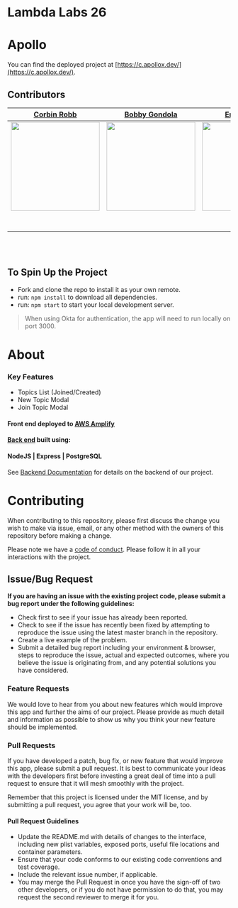 # Lambda Labs 26
# Apollo

You can find the deployed project at [https://c.apollox.dev/](https://c.apollox.dev/).

## Contributors

|                                                      [Corbin Robb](https://github.com/corbinrobb)                                                       |                                                       [Bobby Gondola](https://github.com/bobbygondola)                                                        |                                                      [Erik Sandvik](https://github.com/ErikSandvikSEA)                                                       |                                                       [Alan Parker](https://github.com/alan5123)                                                        |                                                      [Kevin Afable](https://github.com/KAfable)                                                       |
| :-----------------------------------------------------------------------------------------------------------------------------------------: | :-------------------------------------------------------------------------------------------------------------------------------------------: | :-----------------------------------------------------------------------------------------------------------------------------------------: | :-------------------------------------------------------------------------------------------------------------------------------------------: | :-----------------------------------------------------------------------------------------------------------------------------------------: |
| [<img src="https://avatars0.githubusercontent.com/u/31329271?s=460&u=1964db8999225a16e63e95f6064169799c60ce1d&v=4" width = "200" />](https://github.com/corbinrobb/) | [<img src="https://avatars0.githubusercontent.com/u/60513315?s=460&u=04041fdbe0de8cc78431b8500eeaf817bbd92497&v=4" width = "200" />](https://github.com/bobbygondola) | [<img src="https://avatars1.githubusercontent.com/u/60907639?s=460&u=8ccb83a0656d1101240e72012f14b63d214cdff7&v=4" width = "200" />](https://github.com/ErikSandvikSEA) | [<img src="https://avatars0.githubusercontent.com/u/59628999?s=460&u=fcc16c700902313bc33354813ecfd91150c5dd6c&v=4" width = "200" />](https://github.com/alan5123) | [<img src="https://avatars3.githubusercontent.com/u/26587049?s=460&u=95135cef49abfda41157bead532f5c2ec33f1d36&v=4" width = "200" />](https://github.com/KAfable) |
|                                [<img src="https://github.com/favicon.ico" width="15"> ](https://github.com/corbinrobb)                                |                            [<img src="https://github.com/favicon.ico" width="15"> ](https://github.com/bobbygondola)                             |                          [<img src="https://github.com/favicon.ico" width="15"> ](https://github.com/ErikSandvikSEA)                           |                          [<img src="https://github.com/favicon.ico" width="15"> ](https://github.com/alan5123)                           |                           [<img src="https://github.com/favicon.ico" width="15"> ](https://github.com/KAfable)                            |
|                [ <img src="https://static.licdn.com/sc/h/al2o9zrvru7aqj8e1x2rzsrca" width="15"> ](https://www.linkedin.com/in/corbinrobb/)                |                 [ <img src="https://static.licdn.com/sc/h/al2o9zrvru7aqj8e1x2rzsrca" width="15"> ](https://www.linkedin.com/in/robert-gondola/)                 |                [ <img src="https://static.licdn.com/sc/h/al2o9zrvru7aqj8e1x2rzsrca" width="15"> ](https://www.linkedin.com/in/erik-emil-sandvik/)                |                 [ <img src="https://static.licdn.com/sc/h/al2o9zrvru7aqj8e1x2rzsrca" width="15"> ](https://www.linkedin.com/in/alan-parkerjr/)                 |                [ <img src="https://static.licdn.com/sc/h/al2o9zrvru7aqj8e1x2rzsrca" width="15"> ](https://www.linkedin.com/in/kevinafable/)                |

<br>
<br>

## To Spin Up the Project

- Fork and clone the repo to install it as your own remote.
- run: `npm install` to download all dependencies.
- run: `npm start` to start your local development server.

> When using Okta for authentication, the app will need to run locally on port 3000.

# About
### Key Features

- Topics List (Joined/Created)
- New Topic Modal
- Join Topic Modal

#### Front end deployed to [AWS Amplify](https://aws.amazon.com/amplify/)

#### [Back end](https://github.com/Lambda-School-Labs/Labs26-Apollo-bE-TeamC) built using:

#### NodeJS | Express | PostgreSQL
See [Backend Documentation](https://apollo-c-api.herokuapp.com/api-docs/#/) for details on the backend of our project.

# Contributing

When contributing to this repository, please first discuss the change you wish to make via issue, email, or any other method with the owners of this repository before making a change.

Please note we have a [code of conduct](./CODE_OF_CONDUCT.md). Please follow it in all your interactions with the project.

## Issue/Bug Request

**If you are having an issue with the existing project code, please submit a bug report under the following guidelines:**

- Check first to see if your issue has already been reported.
- Check to see if the issue has recently been fixed by attempting to reproduce the issue using the latest master branch in the repository.
- Create a live example of the problem.
- Submit a detailed bug report including your environment & browser, steps to reproduce the issue, actual and expected outcomes, where you believe the issue is originating from, and any potential solutions you have considered.

### Feature Requests

We would love to hear from you about new features which would improve this app and further the aims of our project. Please provide as much detail and information as possible to show us why you think your new feature should be implemented.

### Pull Requests

If you have developed a patch, bug fix, or new feature that would improve this app, please submit a pull request. It is best to communicate your ideas with the developers first before investing a great deal of time into a pull request to ensure that it will mesh smoothly with the project.

Remember that this project is licensed under the MIT license, and by submitting a pull request, you agree that your work will be, too.

#### Pull Request Guidelines

- Update the README.md with details of changes to the interface, including new plist variables, exposed ports, useful file locations and container parameters.
- Ensure that your code conforms to our existing code conventions and test coverage.
- Include the relevant issue number, if applicable.
- You may merge the Pull Request in once you have the sign-off of two other developers, or if you do not have permission to do that, you may request the second reviewer to merge it for you.
